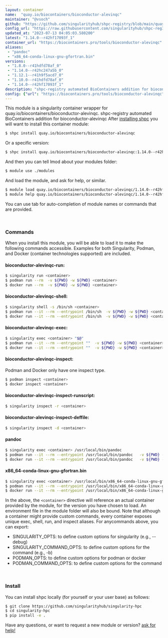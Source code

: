 ```yaml
---
layout: container
name:  "quay.io/biocontainers/bioconductor-alevinqc"
maintainer: "@vsoch"
github: "https://github.com/singularityhub/shpc-registry/blob/main/quay.io/biocontainers/bioconductor-alevinqc/container.yaml"
config_url: "https://raw.githubusercontent.com/singularityhub/shpc-registry/main/quay.io/biocontainers/bioconductor-alevinqc/container.yaml"
updated_at: "2023-07-13 04:05:03.580200"
latest: "1.14.0--r42hf17093f_1"
container_url: "https://biocontainers.pro/tools/bioconductor-alevinqc"
aliases:
 - "pandoc"
 - "x86_64-conda-linux-gnu-gfortran.bin"
versions:
 - "1.8.0--r41hdfd78af_0"
 - "1.14.0--r42hc247a5b_0"
 - "1.12.1--r41h9f5acd7_0"
 - "1.10.0--r41hdfd78af_0"
 - "1.14.0--r42hf17093f_1"
description: "shpc-registry automated BioContainers addition for bioconductor-alevinqc"
config: {"url": "https://biocontainers.pro/tools/bioconductor-alevinqc", "maintainer": "@vsoch", "description": "shpc-registry automated BioContainers addition for bioconductor-alevinqc", "latest": {"1.14.0--r42hf17093f_1": "sha256:4b8952d75dbf91e87072b8521c48c5b3c3042a97d204ee5b9fa50aa138330364"}, "tags": {"1.8.0--r41hdfd78af_0": "sha256:f2b65a2313e0842a429c2380314b17275fb11d282bd11d895a86d8331b0d0e5c", "1.14.0--r42hc247a5b_0": "sha256:71e7e7d00b492ad8912cfa9e6a1f641b007f88220318e56651a4a43ad7bc3656", "1.12.1--r41h9f5acd7_0": "sha256:d8ff55d336d1c45cb5d06037b8c094eced2375e54bf6ca9d72bbc725c403731d", "1.10.0--r41hdfd78af_0": "sha256:5b2bab5fcd35a9ba373412ee1805ad83e56c117f8f1057b890ad53933cf48182", "1.14.0--r42hf17093f_1": "sha256:4b8952d75dbf91e87072b8521c48c5b3c3042a97d204ee5b9fa50aa138330364"}, "docker": "quay.io/biocontainers/bioconductor-alevinqc", "aliases": {"pandoc": "/usr/local/bin/pandoc", "x86_64-conda-linux-gnu-gfortran.bin": "/usr/local/bin/x86_64-conda-linux-gnu-gfortran.bin"}}
---
```


This module is a singularity container wrapper for quay.io/biocontainers/bioconductor-alevinqc.
shpc-registry automated BioContainers addition for bioconductor-alevinqc
After [installing shpc](#install) you will want to install this container module:


```bash
$ shpc install quay.io/biocontainers/bioconductor-alevinqc
```

Or a specific version:

```bash
$ shpc install quay.io/biocontainers/bioconductor-alevinqc:1.14.0--r42hf17093f_1
```

And then you can tell lmod about your modules folder:

```bash
$ module use ./modules
```

And load the module, and ask for help, or similar.

```bash
$ module load quay.io/biocontainers/bioconductor-alevinqc/1.14.0--r42hf17093f_1
$ module help quay.io/biocontainers/bioconductor-alevinqc/1.14.0--r42hf17093f_1
```

You can use tab for auto-completion of module names or commands that are provided.

<br>

### Commands

When you install this module, you will be able to load it to make the following commands accessible.
Examples for both Singularity, Podman, and Docker (container technologies supported) are included.

#### bioconductor-alevinqc-run:

```bash
$ singularity run <container>
$ podman run --rm  -v ${PWD} -w ${PWD} <container>
$ docker run --rm  -v ${PWD} -w ${PWD} <container>
```

#### bioconductor-alevinqc-shell:

```bash
$ singularity shell -s /bin/sh <container>
$ podman run --it --rm --entrypoint /bin/sh  -v ${PWD} -w ${PWD} <container>
$ docker run --it --rm --entrypoint /bin/sh  -v ${PWD} -w ${PWD} <container>
```

#### bioconductor-alevinqc-exec:

```bash
$ singularity exec <container> "$@"
$ podman run --it --rm --entrypoint ""  -v ${PWD} -w ${PWD} <container> "$@"
$ docker run --it --rm --entrypoint ""  -v ${PWD} -w ${PWD} <container> "$@"
```

#### bioconductor-alevinqc-inspect:

Podman and Docker only have one inspect type.

```bash
$ podman inspect <container>
$ docker inspect <container>
```

#### bioconductor-alevinqc-inspect-runscript:

```bash
$ singularity inspect -r <container>
```

#### bioconductor-alevinqc-inspect-deffile:

```bash
$ singularity inspect -d <container>
```


#### pandoc

```bash
$ singularity exec <container> /usr/local/bin/pandoc
$ podman run --it --rm --entrypoint /usr/local/bin/pandoc   -v ${PWD} -w ${PWD} <container> -c " $@"
$ docker run --it --rm --entrypoint /usr/local/bin/pandoc   -v ${PWD} -w ${PWD} <container> -c " $@"
```


#### x86_64-conda-linux-gnu-gfortran.bin

```bash
$ singularity exec <container> /usr/local/bin/x86_64-conda-linux-gnu-gfortran.bin
$ podman run --it --rm --entrypoint /usr/local/bin/x86_64-conda-linux-gnu-gfortran.bin   -v ${PWD} -w ${PWD} <container> -c " $@"
$ docker run --it --rm --entrypoint /usr/local/bin/x86_64-conda-linux-gnu-gfortran.bin   -v ${PWD} -w ${PWD} <container> -c " $@"
```



In the above, the `<container>` directive will reference an actual container provided
by the module, for the version you have chosen to load. An environment file in the
module folder will also be bound. Note that although a container
might provide custom commands, every container exposes unique exec, shell, run, and
inspect aliases. For anycommands above, you can export:

 - SINGULARITY_OPTS: to define custom options for singularity (e.g., --debug)
 - SINGULARITY_COMMAND_OPTS: to define custom options for the command (e.g., -b)
 - PODMAN_OPTS: to define custom options for podman or docker
 - PODMAN_COMMAND_OPTS: to define custom options for the command

<br>

### Install

You can install shpc locally (for yourself or your user base) as follows:

```bash
$ git clone https://github.com/singularityhub/singularity-hpc
$ cd singularity-hpc
$ pip install -e .
```

Have any questions, or want to request a new module or version? [ask for help!](https://github.com/singularityhub/singularity-hpc/issues)